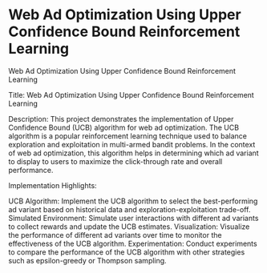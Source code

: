 # Web Ad Optimization Using Upper Confidence Bound Reinforcement Learning
 Web Ad Optimization Using Upper Confidence Bound Reinforcement Learning

 Title: Web Ad Optimization Using Upper Confidence Bound Reinforcement Learning

Description:
This project demonstrates the implementation of Upper Confidence Bound (UCB) algorithm for web ad optimization. The UCB algorithm is a popular reinforcement learning technique used to balance exploration and exploitation in multi-armed bandit problems. In the context of web ad optimization, this algorithm helps in determining which ad variant to display to users to maximize the click-through rate and overall performance.

Implementation Highlights:

UCB Algorithm: Implement the UCB algorithm to select the best-performing ad variant based on historical data and exploration-exploitation trade-off.
Simulated Environment: Simulate user interactions with different ad variants to collect rewards and update the UCB estimates.
Visualization: Visualize the performance of different ad variants over time to monitor the effectiveness of the UCB algorithm.
Experimentation: Conduct experiments to compare the performance of the UCB algorithm with other strategies such as epsilon-greedy or Thompson sampling.
